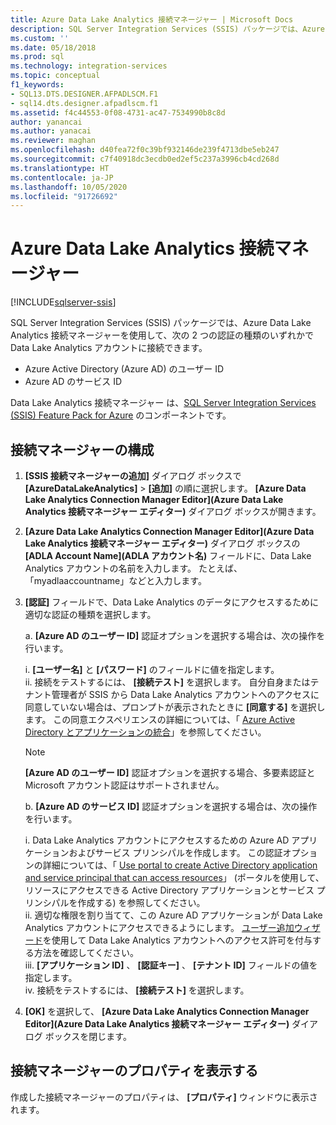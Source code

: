 ```yaml
---
title: Azure Data Lake Analytics 接続マネージャー | Microsoft Docs
description: SQL Server Integration Services (SSIS) パッケージでは、Azure Data Lake Analytics 接続マネージャーを使用して、Data Lake Analytics アカウントに接続できます。
ms.custom: ''
ms.date: 05/18/2018
ms.prod: sql
ms.technology: integration-services
ms.topic: conceptual
f1_keywords:
- SQL13.DTS.DESIGNER.AFPADLSCM.F1
- sql14.dts.designer.afpadlscm.f1
ms.assetid: f4c44553-0f08-4731-ac47-7534990b8c8d
author: yanancai
ms.author: yanacai
ms.reviewer: maghan
ms.openlocfilehash: d40fea72f0c39bf932146de239f4713dbe5eb247
ms.sourcegitcommit: c7f40918dc3ecdb0ed2ef5c237a3996cb4cd268d
ms.translationtype: HT
ms.contentlocale: ja-JP
ms.lasthandoff: 10/05/2020
ms.locfileid: "91726692"
---
```

# <a name="azure-data-lake-analytics-connection-manager"></a>Azure Data Lake Analytics 接続マネージャー

[!INCLUDE[sqlserver-ssis](../../includes/applies-to-version/sqlserver-ssis.md)]



SQL Server Integration Services (SSIS) パッケージでは、Azure Data Lake Analytics 接続マネージャーを使用して、次の 2 つの認証の種類のいずれかで Data Lake Analytics アカウントに接続できます。
-   Azure Active Directory (Azure AD) のユーザー ID
-   Azure AD のサービス ID 

Data Lake Analytics 接続マネージャー は、[SQL Server Integration Services (SSIS) Feature Pack for Azure](../../integration-services/azure-feature-pack-for-integration-services-ssis.md) のコンポーネントです。
 
## <a name="configure-the-connection-manager"></a>接続マネージャーの構成

1. **[SSIS 接続マネージャーの追加]** ダイアログ ボックスで **[AzureDataLakeAnalytics]**  >  **[追加]** の順に選択します。 **[Azure Data Lake Analytics Connection Manager Editor]\(Azure Data Lake Analytics 接続マネージャー エディター\)** ダイアログ ボックスが開きます。
  
2. **[Azure Data Lake Analytics Connection Manager Editor]\(Azure Data Lake Analytics 接続マネージャー エディター\)** ダイアログ ボックスの **[ADLA Account Name]\(ADLA アカウント名\)** フィールドに、Data Lake Analytics アカウントの名前を入力します。 たとえば、「myadlaaccountname」などと入力します。
  
3. **[認証]** フィールドで、Data Lake Analytics のデータにアクセスするために適切な認証の種類を選択します。

   a. **[Azure AD のユーザー ID]** 認証オプションを選択する場合は、次の操作を行います。
   
      i. **[ユーザー名]** と **[パスワード]** のフィールドに値を指定します。    
      ii. 接続をテストするには、 **[接続テスト]** を選択します。 自分自身またはテナント管理者が SSIS から Data Lake Analytics アカウントへのアクセスに同意していない場合は、プロンプトが表示されたときに **[同意する]** を選択します。 この同意エクスペリエンスの詳細については、「 [Azure Active Directory とアプリケーションの統合](/azure/active-directory/manage-apps/plan-an-application-integration#integrating-applications-with-azure-ad)」を参照してください。
    
   > [!NOTE] 
   > **[Azure AD のユーザー ID]** 認証オプションを選択する場合、多要素認証と Microsoft アカウント認証はサポートされません。
    
   b. **[Azure AD のサービス ID]** 認証オプションを選択する場合は、次の操作を行います。
   
      i. Data Lake Analytics アカウントにアクセスするための Azure AD アプリケーションおよびサービス プリンシパルを作成します。 この認証オプションの詳細については、「 [Use portal to create Active Directory application and service principal that can access resources](/azure/azure-resource-manager/resource-group-create-service-principal-portal)」 (ポータルを使用して、リソースにアクセスできる Active Directory アプリケーションとサービス プリンシパルを作成する) を参照してください。    
      ii. 適切な権限を割り当てて、この Azure AD アプリケーションが Data Lake Analytics アカウントにアクセスできるようにします。 [ユーザー追加ウィザード](/azure/data-lake-analytics/data-lake-analytics-manage-use-portal#add-a-new-user)を使用して Data Lake Analytics アカウントへのアクセス許可を付与する方法を確認してください。    
      iii. **[アプリケーション ID]** 、 **[認証キー]** 、 **[テナント ID]** フィールドの値を指定します。    
      iv. 接続をテストするには、 **[接続テスト]** を選択します。  

4. **[OK]** を選択して、 **[Azure Data Lake Analytics Connection Manager Editor]\(Azure Data Lake Analytics 接続マネージャー エディター\)** ダイアログ ボックスを閉じます。  

## <a name="view-the-properties-of-the-connection-manager"></a>接続マネージャーのプロパティを表示する
作成した接続マネージャーのプロパティは、 **[プロパティ]** ウィンドウに表示されます。  
  
